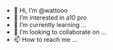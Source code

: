 - 👋 Hi, I’m @wattooo
- 👀 I’m interested in a10 pro
- 🌱 I’m currently learning ...
- 💞️ I’m looking to collaborate on ...
- 📫 How to reach me ...

<!---
wattooo/wattooo is a ✨ special ✨ repository because its `README.md` (this file) appears on your GitHub profile.
You can click the Preview link to take a look at your changes.
--->
